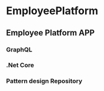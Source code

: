 # EmployeePlatform
## Employee Platform APP
### GraphQL
### .Net Core
### Pattern design Repository
